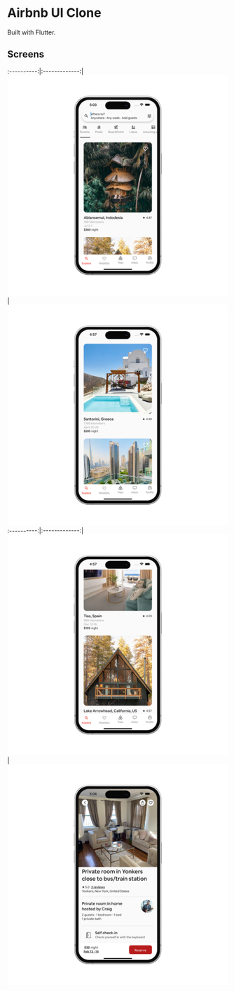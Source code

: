 # Airbnb UI Clone
Built with Flutter.

## Screens
:----------:|:-------------:|
![](./readme_files/explore.png) | ![](./readme_files/explore-2.png) 
:----------:|:-------------:|
![](./readme_files/explore-3.png) | ![](./readme_files/book_room.png)

